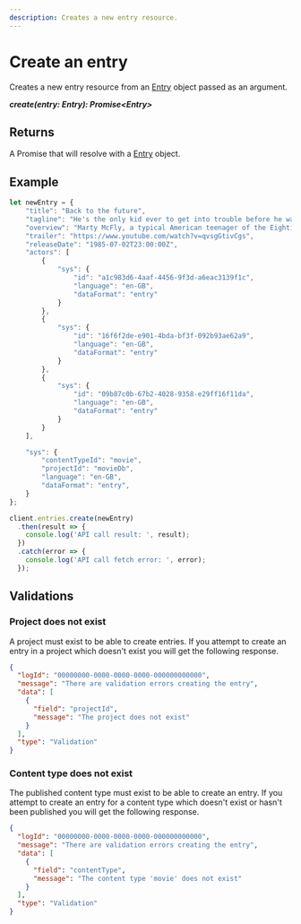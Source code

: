 ```yaml
---
description: Creates a new entry resource.
---
```

# Create an entry

Creates a new entry resource from an [Entry](/model/entry.md) object passed as an argument.

***create(entry: Entry): Promise&lt;Entry&gt;***

## Returns

A Promise that will resolve with a [Entry](/model/entry.md) object.

## Example

```js
let newEntry = {
    "title": "Back to the future",
    "tagline": "He's the only kid ever to get into trouble before he was born.",
    "overview": "Marty McFly, a typical American teenager of the Eighties, is accidentally sent back to 1955 in a plutonium-powered DeLorean \"time machine\" invented by slightly mad scientist. During his often hysterical, always amazing trip back in time, Marty must make certain his teenage parents-to-be meet and fall in love - so he can get back to the future.",
    "trailer": "https://www.youtube.com/watch?v=qvsgGtivCgs",
    "releaseDate": "1985-07-02T23:00:00Z",
    "actors": [
        {
            "sys": {
                "id": "a1c983d6-4aaf-4456-9f3d-a6eac3139f1c",
                "language": "en-GB",
                "dataFormat": "entry"
            }
        },
        {
            "sys": {
                "id": "16f6f2de-e901-4bda-bf3f-092b93ae62a9",
                "language": "en-GB",
                "dataFormat": "entry"
            }
        },
        {
            "sys": {
                "id": "09b87c0b-67b2-4028-9358-e29ff16f11da",
                "language": "en-GB",
                "dataFormat": "entry"
            }
        }
    ],

    "sys": {
        "contentTypeId": "movie",
        "projectId": "movieDb",
        "language": "en-GB",
        "dataFormat": "entry",
    }
};

client.entries.create(newEntry)
  .then(result => {      
    console.log('API call result: ', result);              
  })
  .catch(error => {
    console.log('API call fetch error: ', error);      
  });
```

## Validations

### Project does not exist

A project must exist to be able to create entries. If you attempt to create an entry in a project which doesn't exist you will get the following response.

```json
{
  "logId": "00000000-0000-0000-0000-000000000000",
  "message": "There are validation errors creating the entry",
  "data": [
    {
      "field": "projectId",
      "message": "The project does not exist"
    }
  ],
  "type": "Validation"
}
```

### Content type does not exist

The published content type must exist to be able to create an entry. If you attempt to create an entry for a content type which doesn't exist or hasn't been published you will get the following response.

```json
{
  "logId": "00000000-0000-0000-0000-000000000000",
  "message": "There are validation errors creating the entry",
  "data": [
    {
      "field": "contentType",
      "message": "The content type 'movie' does not exist"
    }
  ],
  "type": "Validation"
}
```
